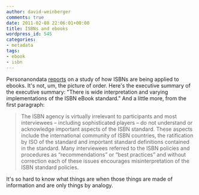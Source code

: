 ```yaml
---
author: david-weinberger
comments: true
date: 2011-02-08 22:06:01+00:00
title: ISBNs and ebooks
wordpress_id: 545
categories:
- metadata
tags:
- ebook
- isbn
---
```


Personanondata [reports](http://personanondata.blogspot.com/2011/01/bisg-ebook-isbn-study-findings-released.html) on a study of how ISBNs are being applied to ebooks. It's not, um, the picture of order. Here's the executive summary of the executive summary: "There is wide interpretation and varying implementations of the ISBN eBook standard." And a little more, from the first paragraph:




<blockquote>The ISBN agency is virtually irrelevant to participants and most interviewees – including sophisticated players – do not understand or acknowledge important aspects of the ISBN standard. These aspects include the international community of ISBN countries, the ratification by ISO of the standard and important standard definitions contained in the standard. Many interviewees referred to the ISBN policies and procedures as “recommendations” or “best practices” and without correction each of these issues encourages misinterpretation of the ISBN standard policies. </blockquote>



It's so hard to know what things are when those things are made of information and are only things by analogy.


